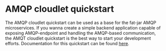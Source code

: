 # AMQP cloudlet quickstart


The AMQP cloudlet quickstart can be used as a base for the fat-jar AMQP microservices. If you wanna create a simple
backend application capable of exposing AMQP-endpoint and handling the AMQP-based communication, the AMQT cloudlet
quickstart is the best way to start your development efforts.
Documentation for this quickstart
can be found [here](https://github.com/rhiot/rhiot/blob/master/docs/readme.md#amqp-cloudlet-quickstart).
